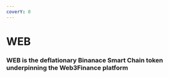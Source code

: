 ```yaml
---
coverY: 0
---
```


# WEB

### WEB is the deflationary Binanace Smart Chain token underpinning the Web3Finance platform
